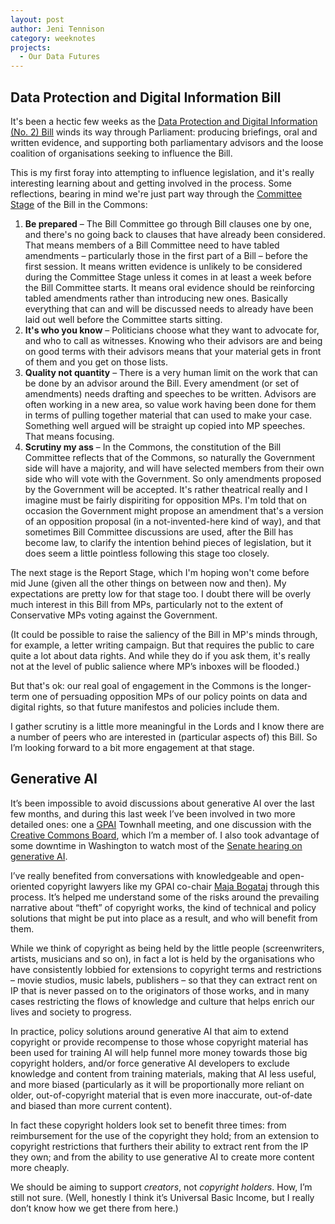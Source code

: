 ```yaml
---
layout: post
author: Jeni Tennison
category: weeknotes
projects:
  - Our Data Futures
---
```

## Data Protection and Digital Information Bill

It's been a hectic few weeks as the [Data Protection and Digital Information (No. 2) Bill](https://bills.parliament.uk/bills/3430) winds its way through Parliament: producing briefings, oral and written evidence, and supporting both parliamentary advisors and the loose coalition of organisations seeking to influence the Bill.

This is my first foray into attempting to influence legislation, and it's really interesting learning about and getting involved in the process. Some reflections, bearing in mind we're just part way through the [Committee Stage](https://www.parliament.uk/about/how/laws/passage-bill/commons/coms-commons-comittee-stage/) of the Bill in the Commons:



1. **Be prepared** – The Bill Committee go through Bill clauses one by one, and there's no going back to clauses that have already been considered. That means members of a Bill Committee need to have tabled amendments – particularly those in the first part of a Bill – before the first session. It means written evidence is unlikely to be considered during the Committee Stage unless it comes in at least a week before the Bill Committee starts. It means oral evidence should be reinforcing tabled amendments rather than introducing new ones. Basically everything that can and will be discussed needs to already have been laid out well before the Committee starts sitting.
2. **It's who you know** – Politicians choose what they want to advocate for, and who to call as witnesses. Knowing who their advisors are and being on good terms with their advisors means that your material gets in front of them and you get on those lists. 
3. **Quality not quantity** – There is a very human limit on the work that can be done by an advisor around the Bill. Every amendment (or set of amendments) needs drafting and speeches to be written. Advisors are often working in a new area, so value work having been done for them in terms of pulling together material that can used to make your case. Something well argued will be straight up copied into MP speeches. That means focusing.
4. **Scrutiny my ass** – In the Commons, the constitution of the Bill Committee reflects that of the Commons, so naturally the Government side will have a majority, and will have selected members from their own side who will vote with the Government. So only amendments proposed by the Government will be accepted. It's rather theatrical really and I imagine must be fairly dispiriting for opposition MPs. I'm told that on occasion the Government might propose an amendment that's a version of an opposition proposal (in a not-invented-here kind of way), and that sometimes Bill Committee discussions are used, after the Bill has become law, to clarify the intention behind pieces of legislation, but it does seem a little pointless following this stage too closely.

The next stage is the Report Stage, which I'm hoping won't come before mid June (given all the other things on between now and then). My expectations are pretty low for that stage too. I doubt there will be overly much interest in this Bill from MPs, particularly not to the extent of Conservative MPs voting against the Government.

(It could be possible to raise the saliency of the Bill in MP's minds through, for example, a letter writing campaign. But that requires the public to care quite a lot about data rights. And while they do if you ask them, it's really not at the level of public salience where MP’s inboxes will be flooded.)

But that's ok: our real goal of engagement in the Commons is the longer-term one of persuading opposition MPs of our policy points on data and digital rights, so that future manifestos and policies include them.

I gather scrutiny is a little more meaningful in the Lords and I know there are a number of peers who are interested in (particular aspects of) this Bill. So I’m looking forward to a bit more engagement at that stage.


## Generative AI

It’s been impossible to avoid discussions about generative AI over the last few months, and during this last week I’ve been involved in two more detailed ones: one a [GPAI](https://gpai.ai/) Townhall meeting, and one discussion with the [Creative Commons Board](https://creativecommons.org/about/team/board-members/), which I’m a member of. I also took advantage of some downtime in Washington to watch most of the [Senate hearing on generative AI](https://www.youtube.com/watch?v=fP5YdyjTfG0).

I’ve really benefited from conversations with knowledgeable and open-oriented copyright lawyers like my GPAI co-chair [Maja Bogataj](https://www.ipi.si/en/about-ipi/dr-maja-bogataj-jancic-ll-m-ll-m/) through this process. It’s helped me understand some of the risks around the prevailing narrative about “theft” of copyright works, the kind of technical and policy solutions that might be put into place as a result, and who will benefit from them.

While we think of copyright as being held by the little people (screenwriters, artists, musicians and so on), in fact a lot is held by the organisations who have consistently lobbied for extensions to copyright terms and restrictions – movie studios, music labels, publishers – so that they can extract rent on IP that is never passed on to the originators of those works, and in many cases restricting the flows of knowledge and culture that helps enrich our lives and society to progress.

In practice, policy solutions around generative AI that aim to extend copyright or provide recompense to those whose copyright material has been used for training AI will help funnel more money towards those big copyright holders, and/or force generative AI developers to exclude knowledge and content from training materials, making that AI less useful, and more biased (particularly as it will be proportionally more reliant on older, out-of-copyright material that is even more inaccurate, out-of-date and biased than more current content).

In fact these copyright holders look set to benefit three times: from reimbursement for the use of the copyright they hold; from an extension to copyright restrictions that furthers their ability to extract rent from the IP they own; and from the ability to use generative AI to create more content more cheaply.

We should be aiming to support _creators_, not _copyright holders_. How, I’m still not sure. (Well, honestly I think it’s Universal Basic Income, but I really don’t know how we get there from here.)
